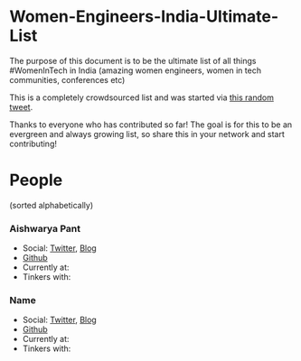 # Women-Engineers-India-Ultimate-List

The purpose of this document is to be the ultimate list of all things #WomenInTech in India (amazing women engineers, women in tech communities, conferences etc) 

This is a completely crowdsourced list and was started via [this random tweet](https://twitter.com/prukalpa/status/1060445639950196737). 

Thanks to everyone who has contributed so far! The goal is for this to be an evergreen and always growing list, so share this in your network and start contributing! 

# People
(sorted alphabetically) 

### Aishwarya Pant 
- Social: [Twitter](https://twitter.com/aishpant), [Blog](https://aishpant.github.io/blog/) 
- [Github](https://github.com/aishpant) 
- Currently at: 
- Tinkers with: 

### Name
- Social: [Twitter](), [Blog]() 
- [Github]() 
- Currently at: 
- Tinkers with: 

